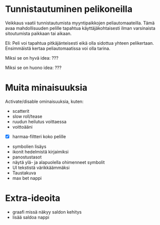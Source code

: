# Tunnistautuminen pelikoneilla

Veikkaus vaatii tunnistautumista myyntipaikkojen peliautomaateilla.
Tämä avaa mahdollisuuden pelille tapahtua käyttäjäkohtaisesti ilman varsinaista sitoutumista paikkaan tai aikaan.

Eli:
Peli voi tapahtua pitkäjänteisesti eikä olla sidottua yhteen pelikertaan.
Ensimmäistä kertaa peliautomaatissa voi olla tarina.

Miksi se on hyvä idea:
???

Miksi se on huono idea:
???

# Muita minaisuuksia
Activate/disable ominaisuuksia, kuten:
- scatterit
- slow roll/tease
- ruudun heilutus voittaessa
- voittoääni
- [x] harmaa-filtteri koko pelille
- symbolien lisäys
- ikonit hedelmistä kirjaimiksi
- panostustasot
- näytä ylä- ja alapuolella ohimenneet symbolit
- UI tekstistä värikkäämmäksi
- Taustakuva
- max bet nappi

# Extra-ideoita
- graafi missä näkyy saldon kehitys
- lisää saldoa nappi

